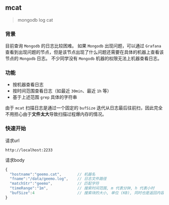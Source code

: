 ## mcat

> mongodb log cat

### 背景

目前查询 `Mongodb` 的日志比较困难。
如果 `Mongodb` 出现问题，可以通过 `Grafana` 查看到出现问题的节点，但是该节点出现了什么问题还需要在具体的机器上查看该节点的 `Mongodb` 日志。
不少同学没有 `Mongodb` 机器的权限无法上机器查看日志。

### 功能
- 按机器查看日志
- 按时间范围查看日志（如最近 `30min`、最近 `1h` 等）
- 基于上述范围 `grep` 具体的字符串

由于 `mcat` 扫描日志是通过一个固定的 `bufSize` 迭代从日志最后往前扫，因此完全不用担心由于**文件太大**导致扫描过程爆内存的情况。

### 快速开始

请求url
```
http://localhost:2233
```

请求body
```js
{
  "hostname":"geemo.cat",       // 机器名
  "fname":"/data/geemo.log",    // 日志文件路径
  "matchStr":"geemo",           // 匹配字符
  "timeRange":"1m",             // 搜索时间范围, m 代表分钟, h 代表小时
  "bufSize":4                   // 搜索块的大小, 单位 (KB), 同时也是返回内容块的大小
}
```
